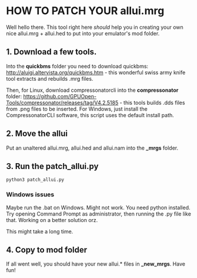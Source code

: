 # HOW TO PATCH YOUR allui.mrg
Well hello there. This tool right here *should* help you in creating your
own nice allui.mrg + allui.hed to put into your emulator's mod folder.

## 1. Download a few tools.

Into the **quickbms** folder you need to download quickbms: http://aluigi.altervista.org/quickbms.htm -
this wonderful swiss army knife tool extracts and rebuilds .mrg files.

Then, for Linux, download compressonatorcli into the **compressonator** folder: https://github.com/GPUOpen-Tools/compressonator/releases/tag/V4.2.5185 -
this tools builds .dds files from .png files to be inserted.
For Windows, just install the CompressonatorCLI software, this script uses the default install path.

## 2. Move the allui 
Put an unaltered allui.mrg, allui.hed and allui.nam into the **_mrgs** folder.

## 3. Run the patch_allui.py
``python3 patch_allui.py``

### Windows issues
Maybe run the .bat on Windows. Might not work. You need python installed. Try opening
Command Prompt as administrator, then running the .py file like that. Working on a better solution orz.

This might take a long time.

## 4. Copy to mod folder
If all went well, you should have your new allui.* files in **_new_mrgs**. Have fun!